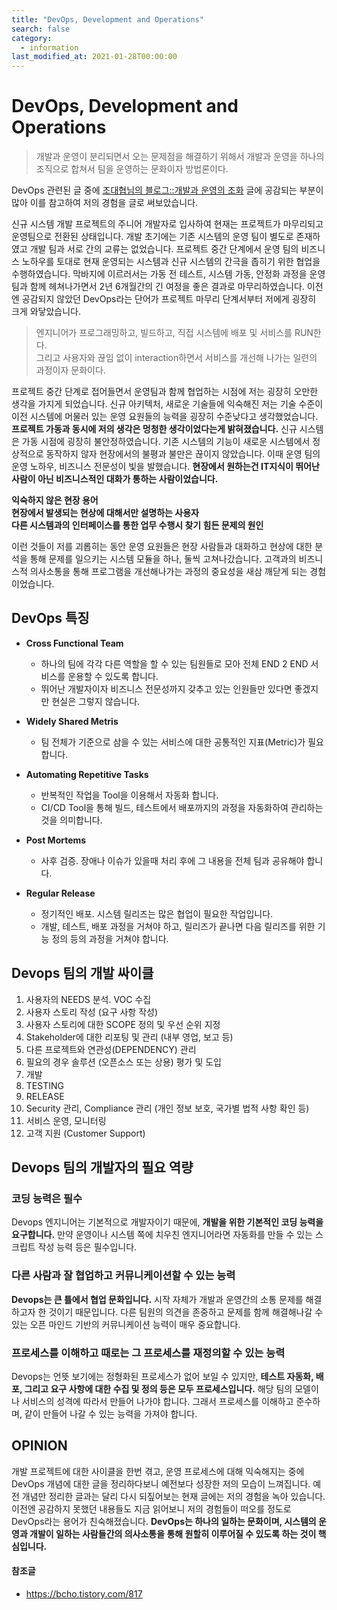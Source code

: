 ```yaml
---
title: "DevOps, Development and Operations"
search: false
category:
  - information
last_modified_at: 2021-01-28T00:00:00
---
```


# DevOps, Development and Operations

> 개발과 운영이 분리되면서 오는 문제점을 해결하기 위해서 개발과 운영을 하나의 조직으로 합쳐서 팀을 운영하는 문화이자 방법론이다.

DevOps 관련된 글 중에 [조대협님의 블로그::개발과 운영의 조화][blogLink] 글에 공감되는 부분이 많아 이를 참고하여 저의 경험을 글로 써보았습니다.
 
신규 시스템 개발 프로젝트의 주니어 개발자로 입사하여 현재는 프로젝트가 마무리되고 운영팀으로 전환된 상태입니다. 
개발 초기에는 기존 시스템의 운영 팀이 별도로 존재하였고 개발 팀과 서로 간의 교류는 없었습니다.
프로젝트 중간 단계에서 운영 팀의 비즈니스 노하우를 토대로 현재 운영되는 시스템과 신규 시스템의 간극을 좁히기 위한 협업을 수행하였습니다.
막바지에 이르러서는 가동 전 테스트, 시스템 가동, 안정화 과정을 운영팀과 함께 헤쳐나가면서 2년 6개월간의 긴 여정을 좋은 결과로 마무리하였습니다. 
이전엔 공감되지 않았던 DevOps라는 단어가 프로젝트 마무리 단계서부터 저에게 굉장히 크게 와닿았습니다.

> 엔지니어가 프로그래밍하고, 빌드하고, 직접 시스템에 배포 및 서비스를 RUN한다.<br>
> 그리고 사용자와 끊임 없이 interaction하면서 서비스를 개선해 나가는 일련의 과정이자 문화이다.

프로젝트 중간 단계로 접어들면서 운영팀과 함께 협업하는 시점에 저는 굉장히 오만한 생각을 가지게 되었습니다. 
신규 아키텍처, 새로운 기술들에 익숙해진 저는 기술 수준이 이전 시스템에 머물러 있는 운영 요원들의 능력을 굉장히 수준낮다고 생각했었습니다. 
**프로젝트 가동과 동시에 저의 생각은 멍청한 생각이었다는게 밝혀졌습니다.** 
신규 시스템은 가동 시점에 굉장히 불안정하였습니다. 기존 시스템의 기능이 새로운 시스템에서 정상적으로 동작하지 않자 현장에서의 불평과 불만은 끊이지 않았습니다. 
이때 운영 팀의 운영 노하우, 비즈니스 전문성이 빛을 발했습니다. **현장에서 원하는건 IT지식이 뛰어난 사람이 아닌 비즈니스적인 대화가 통하는 사람이었습니다.** 

**익숙하지 않은 현장 용어<br>**
**현장에서 발생되는 현상에 대해서만 설명하는 사용자<br>**
**다른 시스템과의 인터페이스를 통한 업무 수행시 찾기 힘든 문제의 원인**

이런 것들이 저를 괴롭히는 동안 운영 요원들은 현장 사람들과 대화하고 현상에 대한 분석을 통해 문제를 일으키는 시스템 모듈을 하나, 둘씩 고쳐나갔습니다. 
고객과의 비즈니스적 의사소통을 통해 프로그램을 개선해나가는 과정의 중요성을 새삼 깨닫게 되는 경험이었습니다. 

## DevOps 특징
- **Cross Functional Team** 
  - 하나의 팀에 각각 다른 역할을 할 수 있는 팀원들로 모아 전체 END 2 END 서비스를 운용할 수 있도록 합니다. 
  - 뛰어난 개발자이자 비즈니스 전문성까지 갖추고 있는 인원들만 있다면 좋겠지만 현실은 그렇지 않습니다. 

- **Widely Shared Metris**
  - 팀 전체가 기준으로 삼을 수 있는 서비스에 대한 공통적인 지표(Metric)가 필요합니다.

- **Automating Repetitive Tasks**
  - 반복적인 작업을 Tool을 이용해서 자동화 합니다. 
  - CI/CD Tool을 통해 빌드, 테스트에서 배포까지의 과정을 자동화하여 관리하는 것을 의미합니다. 

- **Post Mortems**
  - 사후 검증. 장애나 이슈가 있을때 처리 후에 그 내용을 전체 팀과 공유해야 합니다.

- **Regular Release**
  - 정기적인 배포. 시스템 릴리즈는 많은 협업이 필요한 작업입니다. 
  - 개발, 테스트, 배포 과정을 거쳐야 하고, 릴리즈가 끝나면 다음 릴리즈를 위한 기능 정의 등의 과정을 거쳐야 합니다.

## Devops 팀의 개발 싸이클
1. 사용자의 NEEDS 분석. VOC 수집
1. 사용자 스토리 작성 (요구 사항 작성)
1. 사용자 스토리에 대한 SCOPE 정의 및 우선 순위 지정
1. Stakeholder에 대한 리포팅 및 관리 (내부 영업, 보고 등)
1. 다른 프로젝트와 연관성(DEPENDENCY) 관리
1. 필요의 경우 솔루션 (오픈소스 또는 상용) 평가 및 도입
1. 개발
1. TESTING
1. RELEASE
1. Security 관리, Compliance 관리 (개인 정보 보호, 국가별 법적 사항 확인 등)
1. 서비스 운영, 모니터링
1. 고객 지원 (Customer Support)

## Devops 팀의 개발자의 필요 역량
### 코딩 능력은 필수
Devops 엔지니어는 기본적으로 개발자이기 때문에, **개발을 위한 기본적인 코딩 능력을 요구합니다.** 
만약 운영이나 시스템 쪽에 치우친 엔지니어라면 자동화를 만들 수 있는 스크립트 작성 능력 등은 필수입니다.

### 다른 사람과 잘 협업하고 커뮤니케이션할 수 있는 능력
**Devops는 큰 틀에서 협업 문화입니다.** 시작 자체가 개발과 운영간의 소통 문제를 해결하고자 한 것이기 때문입니다. 
다른 팀원의 의견을 존중하고 문제를 함께 해결해나갈 수 있는 오픈 마인드 기반의 커뮤니케이션 능력이 매우 중요합니다.

### 프로세스를 이해하고 때로는 그 프로세스를 재정의할 수 있는 능력
Devops는 언뜻 보기에는 정형화된 프로세스가 없어 보일 수 있지만, **테스트 자동화, 배포, 그리고 요구 사항에 대한 수집 및 정의 등은 모두 프로세스입니다.**
해당 팀의 모델이나 서비스의 성격에 따라서 만들어 나가야 합니다. 그래서 프로세스를 이해하고 준수하며, 같이 만들어 나갈 수 있는 능력을 가져야 합니다.

## OPINION
개발 프로젝트에 대한 사이클을 한번 겪고, 운영 프로세스에 대해 익숙해지는 중에 DevOps 개념에 대한 글을 정리하다보니 예전보다 성장한 저의 모습이 느껴집니다. 
예전 개념만 정리한 글과는 달리 다시 되짚어보는 현재 글에는 저의 경험을 녹아 있습니다. 
이전엔 공감하지 못했던 내용들도 지금 읽어보니 저의 경험들이 떠오를 정도로 DevOps라는 용어가 친숙해졌습니다. 
**DevOps는 하나의 일하는 문화이며, 시스템의 운영과 개발이 일하는 사람들간의 의사소통을 통해 원할히 이루어질 수 있도록 하는 것이 핵심입니다.**

#### 참조글
- <https://bcho.tistory.com/817>

[blogLink]: https://bcho.tistory.com/817